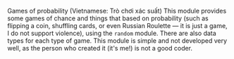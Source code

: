 Games of probability (Vietnamese: Trò chơi xác suất)
This module provides some games of chance and things that based on probability (such as flipping a coin, shuffling cards, or even Russian Roulette — it is just a game, I do not support violence), using the `random` module. There are also data types for each type of game.
This module is simple and not developed very well, as the person who created it (it's me!) is not a good coder.